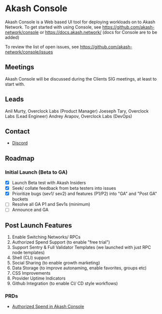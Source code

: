 # Akash Console

Akash Console is a Web based UI tool for deploying workloads on to Akash Network. 
To get started with using Console, see https://github.com/akash-network/console or https://docs.akash.network/ (docs for Console are to be added)

To review the list of open issues, see https://github.com/akash-network/console/issues

## Meetings

Akash Console will be discussed during the Clients SIG meetings, at least to start with.

## Leads

Anil Murty, Overclock Labs (Product Manager)
Joeseph Tary, Overclock Labs (Lead Engineer)
Andrey Arapov, Overclock Labs (DevOps)

## Contact

- [Discord](https://discord.com/channels/747885925232672829/1053359341144653957)

## Roadmap

### Initial Launch (Beta to GA)

- [x] Launch Beta test with Akash Insiders
- [x] Seek/ collate feedback from beta testers into issues
- [x] Prioritize bugs (sev1/ sev2) and features (P1/P2) into "GA" and "Post GA" buckets
- [ ] Resolve all GA P1 and Sev1s (minimum)
- [ ] Announce and GA

## Post Launch Features

1. Enable Switching Networks/ RPCs
2. Authorized Spend Support (to enable "free trial")
3. Support Sentry & Full Validator Templates (we launched with just RPC node templates)
4. Shell (CLI) support
5. Social Sharing (to enable growth marketing)
6. Data Storage (to improve autonaming, enable favorites, groups etc)
7. CSS Improvements
8. Provider Uptime Indicators
9. Github Integration (to enable CI/ CD style workflows)

### PRDs

- [Authorized Spend in Akash Console](prd-authorized-spend)
